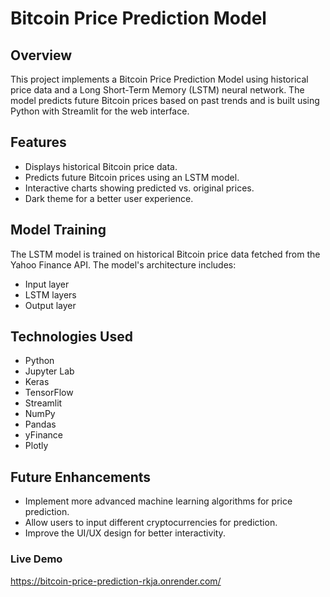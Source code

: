 # Bitcoin Price Prediction Model

## Overview
This project implements a Bitcoin Price Prediction Model using historical price data and a Long Short-Term Memory (LSTM) neural network. The model predicts future Bitcoin prices based on past trends and is built using Python with Streamlit for the web interface.

## Features
- Displays historical Bitcoin price data.
- Predicts future Bitcoin prices using an LSTM model.
- Interactive charts showing predicted vs. original prices.
- Dark theme for a better user experience.

## Model Training
The LSTM model is trained on historical Bitcoin price data fetched from the Yahoo Finance API. The model's architecture includes:
- Input layer
- LSTM layers 
- Output layer

## Technologies Used
- Python
- Jupyter Lab
- Keras
- TensorFlow
- Streamlit
- NumPy
- Pandas
- yFinance
- Plotly

## Future Enhancements
- Implement more advanced machine learning algorithms for price prediction.
- Allow users to input different cryptocurrencies for prediction.
- Improve the UI/UX design for better interactivity.

### Live Demo
https://bitcoin-price-prediction-rkja.onrender.com/
